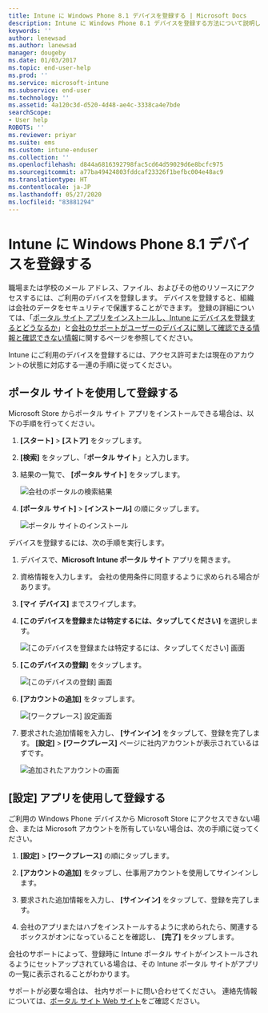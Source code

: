 ```yaml
---
title: Intune に Windows Phone 8.1 デバイスを登録する | Microsoft Docs
description: Intune に Windows Phone 8.1 デバイスを登録する方法について説明します
keywords: ''
author: lenewsad
ms.author: lanewsad
manager: dougeby
ms.date: 01/03/2017
ms.topic: end-user-help
ms.prod: ''
ms.service: microsoft-intune
ms.subservice: end-user
ms.technology: ''
ms.assetid: 4a120c3d-d520-4d48-ae4c-3338ca4e7bde
searchScope:
- User help
ROBOTS: ''
ms.reviewer: priyar
ms.suite: ems
ms.custom: intune-enduser
ms.collection: ''
ms.openlocfilehash: d844a6816392798fac5cd64d59029d6e8bcfc975
ms.sourcegitcommit: a77ba49424803fddcaf23326f1befbc004e48ac9
ms.translationtype: HT
ms.contentlocale: ja-JP
ms.lasthandoff: 05/27/2020
ms.locfileid: "83881294"
---
```

# <a name="enroll-your-windows-phone-81-device-in-intune"></a>Intune に Windows Phone 8.1 デバイスを登録する  

職場または学校のメール アドレス、ファイル、およびその他のリソースにアクセスするには、ご利用のデバイスを登録します。 デバイスを登録すると、組織は会社のデータをセキュリティで保護することができます。 登録の詳細については、「[ポータル サイト アプリをインストールし、Intune にデバイスを登録するとどうなるか](what-happens-if-you-install-the-company-portal-app-and-enroll-your-device-in-intune-windows.md)」と[会社のサポートがユーザーのデバイスに関して確認できる情報と確認できない情報](what-info-can-your-company-see-when-you-enroll-your-device-in-intune.md)に関するページを参照してください。  

Intune にご利用のデバイスを登録するには、アクセス許可または現在のアカウントの状態に対応する一連の手順に従ってください。

## <a name="enroll-through-company-portal"></a>ポータル サイトを使用して登録する  
Microsoft Store からポータル サイト アプリをインストールできる場合は、以下の手順を行ってください。 

1. **[スタート]**  >  **[ストア]** をタップします。  

2. **[検索]** をタップし、「**ポータル サイト**」と入力します。  

3. 結果の一覧で、 **[ポータル サイト]** をタップします。  


    ![会社のポータルの検索結果](./media/WP81-1-CP-search-store-v2.png)  

4. **[ポータル サイト]** &gt; **[インストール]** の順にタップします。  


    ![ポータル サイトのインストール](./media/WP81-2-CP-install-v2.png)  

デバイスを登録するには、次の手順を実行します。  

1. デバイスで、**Microsoft Intune ポータル サイト** アプリを開きます。  


2. 資格情報を入力します。 会社の使用条件に同意するように求められる場合があります。  

3. **[マイ デバイス]** までスワイプします。  

4. **[このデバイスを登録または特定するには、タップしてください]** を選択します。  


    ![[このデバイスを登録または特定するには、タップしてください] 画面](./media/WP81-enroll-1-swipe-my-devices.png)  

5. **[このデバイスの登録]** をタップします。  


    ![[このデバイスの登録] 画面](./media/WP81-enroll-2-enroll-this-device.png)  

6. **[アカウントの追加]** をタップします。  


    ![[ワークプレース] 設定画面](./media/WP81-enroll-3-workplace-add-acct.png)  

7. 要求された追加情報を入力し、 **[サインイン]** をタップして、登録を完了します。 **[設定]**  &gt; **[ワークプレース]** ページに社内アカウントが表示されているはずです。  


    ![追加されたアカウントの画面](./media/WP81-enroll-4-account-added.png)  

## <a name="enroll-through-settings-app"></a>[設定] アプリを使用して登録する  
ご利用の Windows Phone デバイスから Microsoft Store にアクセスできない場合、または Microsoft アカウントを所有していない場合は、次の手順に従ってください。

1. **[設定]** &gt; **[ワークプレース]** の順にタップします。  

2. **[アカウントの追加]** をタップし、仕事用アカウントを使用してサインインします。  

3. 要求された追加情報を入力し、 **[サインイン]** をタップして、登録を完了します。  

4. 会社のアプリまたはハブをインストールするように求められたら、関連するボックスがオンになっていることを確認し、 **[完了]** をタップします。  

会社のサポートによって、登録時に Intune ポータル サイトがインストールされるようにセットアップされている場合は、その Intune ポータル サイトがアプリの一覧に表示されることがわかります。  

サポートが必要な場合は、 社内サポートに問い合わせてください。 連絡先情報については、[ポータル サイト Web サイト](https://go.microsoft.com/fwlink/?linkid=2010980)をご確認ください。
